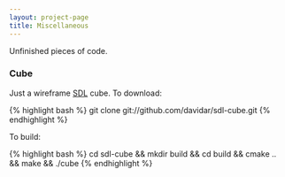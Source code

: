 ```yaml
---
layout: project-page
title: Miscellaneous
---
```


Unfinished pieces of code.

### Cube

Just a wireframe [SDL][1] cube. To download: 
    
{% highlight bash %}
git clone git://github.com/davidar/sdl-cube.git
{% endhighlight %}

To build: 
    
{% highlight bash %}
cd sdl-cube && mkdir build && cd build && cmake .. && make && ./cube
{% endhighlight %}

   [1]: http://www.libsdl.org/


